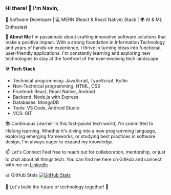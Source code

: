 ### Hi there! 👋 I'm Navin,

🚀 Software Developer | 💻 MERN (React & React Native) Stack | 🌍 AI & ML Enthusiast

🌟 **About Me**
I'm passionate about crafting innovative software solutions that make a positive impact. With a strong foundation in Information Technology and years of hands-on experience, I thrive in turning ideas into functional, user-friendly applications. I'm constantly learning and exploring new technologies to stay at the forefront of the ever-evolving tech landscape.

🛠️ **Tech Stack**
- Technical programming: JavaScript, TypeScript, Kotlin
- Non-Technical programming: HTML, CSS
- Frontend: React, React Native, Android
- Backend: Node.js with Express
- Databases: MongoDB
- Tools: VS Code, Android Studio
- VCS: GIT

📚 Continuous Learner
In this fast-paced tech world, I'm committed to lifelong learning. Whether it's diving into a new programming language, exploring emerging frameworks, or studying best practices in software design, I'm always eager to expand my knowledge.
    
📫 Let's Connect
Feel free to reach out for collaboration, mentorship, or just to chat about all things tech. You can find me here on GitHub and connect with me on [LinkedIn](https://www.linkedin.com/in/navin-prasanth-r-1b6b1321b/)

📊 GitHub Stats
[![GitHub Stats](https://github-readme-stats.vercel.app/api?username=navinym10&show_icons=true&theme=dark)](https://github.com/navinym10)

🚀 Let's build the future of technology together! 🌟
